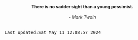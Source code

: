 
<div align="center"><b><span>There is no sadder sight than a young pessimist.</span></b><br><br><i> - Mark Twain</i></div>
<br><br><kbd>Last updated:Sat May 11 12:08:57 2024</kbd>